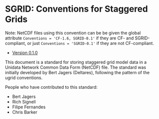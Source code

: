 SGRID: Conventions for Staggered Grids
=================
Note: NetCDF files using this convention can be be given the global attribute `Conventions = 'CF-1.6, SGRID-0.1'` if they are CF- and SGRID-compliant, or just `Conventions = 'SGRID-0.1'` if they are not CF-compliant. 
* [Version 0.1.0 ](https://github.com/sgrid/sgrid/blob/v0.1.0/src/sgrid/index.md)

This document is a standard for storing staggered grid model data in a Unidata Network Common Data Form (NetCDF) file. The standard was initially developed by Bert Jagers (Deltares), following the pattern of the ugrid conventions. 

People who have contributed to this standard:

* Bert Jagers
* Rich Signell
* Filipe Fernandes
* Chris Barker


